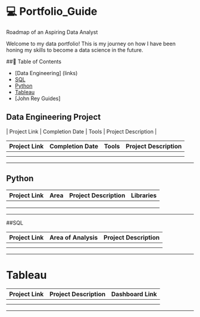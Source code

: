 # 💻 Portfolio_Guide
Roadmap of an Aspiring Data Analyst

Welcome to my data portfolio! This is my journey on how I have been honing my skills to become a data science in the future.

##📝 Table of Contents

- [Data Engineering] (links)
- [SQL](links)
- [Python](links)
- [Tableau](links)
- [John Rey Guides]

## Data Engineering Project

| Project Link | Completion Date | Tools | Project Description | 

| Project Link | Completion Date | Tools | Project Description | 
|---|---|---|---|
|  |  |  | |
|  |  |  | |

***

## Python

| Project Link | Area | Project Description | Libraries |    
|---|---|---|---|
|  |  |  |  | 
|  |  |  |  | 
|  |  |  |  | 

***

##SQL

| Project Link | Area of Analysis | Project Description | 
|---|---|---|
|  |  |  | 
|  |  |  | 

***

# Tableau

| Project Link | Project Description | Dashboard Link |
|---|---|---|
|  |  |  |
|  |  |  |

***
